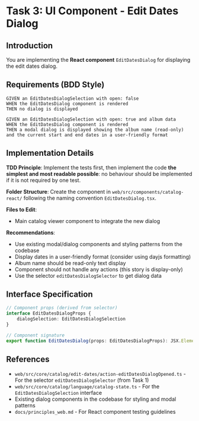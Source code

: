 # Task 3: UI Component - Edit Dates Dialog

## Introduction
You are implementing the **React component** `EditDatesDialog` for displaying the edit dates dialog.

## Requirements (BDD Style)

```
GIVEN an EditDatesDialogSelection with open: false
WHEN the EditDatesDialog component is rendered
THEN no dialog is displayed

GIVEN an EditDatesDialogSelection with open: true and album data
WHEN the EditDatesDialog component is rendered
THEN a modal dialog is displayed showing the album name (read-only) and the current start and end dates in a user-friendly format
```

## Implementation Details

**TDD Principle**: Implement the tests first, then implement the code **the simplest and most readable possible**: no behaviour should be implemented if it is not required by one test.

**Folder Structure**: Create the component in `web/src/components/catalog-react/` following the naming convention `EditDatesDialog.tsx`.

**Files to Edit**:
- Main catalog viewer component to integrate the new dialog

**Recommendations**:
- Use existing modal/dialog components and styling patterns from the codebase
- Display dates in a user-friendly format (consider using dayjs formatting)
- Album name should be read-only text display
- Component should not handle any actions (this story is display-only)
- Use the selector `editDatesDialogSelector` to get dialog data

## Interface Specification

```typescript
// Component props (derived from selector)
interface EditDatesDialogProps {
    dialogSelection: EditDatesDialogSelection
}

// Component signature
export function EditDatesDialog(props: EditDatesDialogProps): JSX.Element
```

## References

- `web/src/core/catalog/edit-dates/action-editDatesDialogOpened.ts` - For the selector `editDatesDialogSelector` (from Task 1)
- `web/src/core/catalog/language/catalog-state.ts` - For the `EditDatesDialogSelection` interface
- Existing dialog components in the codebase for styling and modal patterns
- `docs/principles_web.md` - For React component testing guidelines

